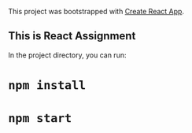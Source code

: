 This project was bootstrapped with [Create React App](https://github.com/facebook/create-react-app).

## This is React Assignment

In the project directory, you can run:
# `npm install`
# `npm start`
